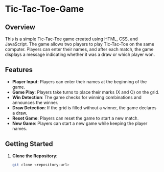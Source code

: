# Tic-Tac-Toe-Game


## Overview

This is a simple Tic-Tac-Toe game created using HTML, CSS, and JavaScript. The game allows two players to play Tic-Tac-Toe on the same computer. Players can enter their names, and after each match, the game displays a message indicating whether it was a draw or which player won.

## Features

- **Player Input**: Players can enter their names at the beginning of the game.
- **Game Play**: Players take turns to place their marks (X and O) on the grid.
- **Win Detection**: The game checks for winning combinations and announces the winner.
- **Draw Detection**: If the grid is filled without a winner, the game declares a draw.
- **Reset Game**: Players can reset the game to start a new match.
- **New Game**: Players can start a new game while keeping the player names.

## Getting Started

1. **Clone the Repository**:
   ```bash
   git clone <repository-url>
